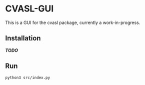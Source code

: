 # CVASL-GUI

This is a GUI for the cvasl package, currently a work-in-progress.


## Installation

***TODO***

## Run

```bash
python3 src/index.py
```
